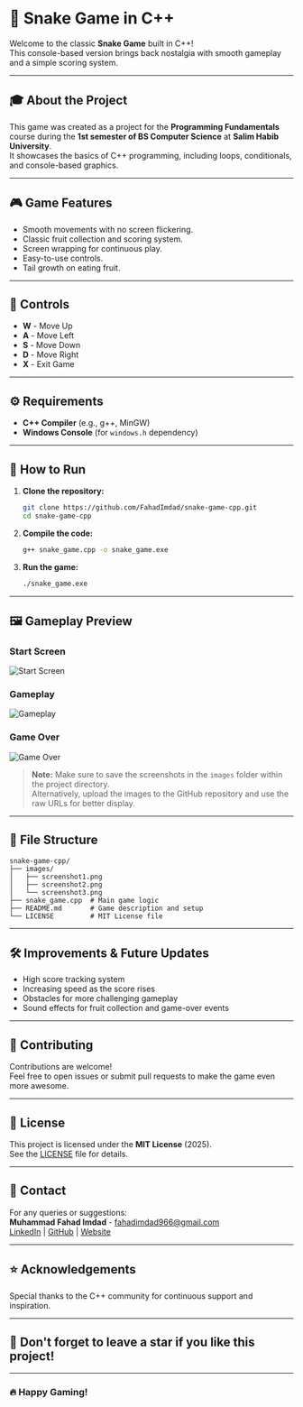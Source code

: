 # 🐍 Snake Game in C++

Welcome to the classic **Snake Game** built in C++!  
This console-based version brings back nostalgia with smooth gameplay and a simple scoring system.

---

## 🎓 About the Project
This game was created as a project for the **Programming Fundamentals** course during the **1st semester of BS Computer Science** at **Salim Habib University**.  
It showcases the basics of C++ programming, including loops, conditionals, and console-based graphics.

---

## 🎮 Game Features
- Smooth movements with no screen flickering.
- Classic fruit collection and scoring system.
- Screen wrapping for continuous play.
- Easy-to-use controls.
- Tail growth on eating fruit.

---

## 🎲 Controls
- **W** - Move Up  
- **A** - Move Left  
- **S** - Move Down  
- **D** - Move Right  
- **X** - Exit Game  

---

## ⚙️ Requirements
- **C++ Compiler** (e.g., g++, MinGW)
- **Windows Console** (for `windows.h` dependency)

---

## 🚀 How to Run
1. **Clone the repository:**
   ```sh
   git clone https://github.com/FahadImdad/snake-game-cpp.git
   cd snake-game-cpp
   ```

2. **Compile the code:**
   ```sh
   g++ snake_game.cpp -o snake_game.exe
   ```

3. **Run the game:**
   ```sh
   ./snake_game.exe
   ```

---

## 🖼️ Gameplay Preview
### Start Screen  
![Start Screen](images/screenshot1.png)

### Gameplay  
![Gameplay](images/screenshot2.png)

### Game Over  
![Game Over](images/screenshot3.png)

> **Note:** Make sure to save the screenshots in the `images` folder within the project directory.  
> Alternatively, upload the images to the GitHub repository and use the raw URLs for better display.

---

## 📂 File Structure
```
snake-game-cpp/
├── images/
│   ├── screenshot1.png
│   ├── screenshot2.png
│   └── screenshot3.png
├── snake_game.cpp  # Main game logic
├── README.md       # Game description and setup
└── LICENSE         # MIT License file
```

---

## 🛠️ Improvements & Future Updates
- High score tracking system
- Increasing speed as the score rises
- Obstacles for more challenging gameplay
- Sound effects for fruit collection and game-over events

---

## 🤝 Contributing
Contributions are welcome!  
Feel free to open issues or submit pull requests to make the game even more awesome.

---

## 📜 License
This project is licensed under the **MIT License** (2025).  
See the [LICENSE](LICENSE) file for details.

---

## 📧 Contact
For any queries or suggestions:  
**Muhammad Fahad Imdad** - [fahadimdad966@gmail.com](mailto:fahadimdad966@gmail.com)  
[LinkedIn](https://www.linkedin.com/in/muhammadfahadimdad/) | [GitHub](https://github.com/FahadImdad) | [Website](https://www.fahadimdad.com/)

---

## ⭐ Acknowledgements
Special thanks to the C++ community for continuous support and inspiration.

---

## 🌟 Don't forget to leave a star if you like this project!

---

### 🔥 Happy Gaming! 
